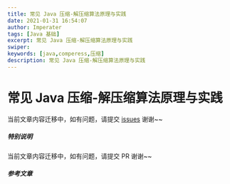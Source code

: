 ```yaml
---
title: 常见 Java 压缩-解压缩算法原理与实践
date: 2021-01-31 16:54:07
author: Imperater
tags: [Java 基础]
excerpt: 常见 Java 压缩-解压缩算法原理与实践
swiper: 
keywords: [java,comperess,压缩]
description: 常见 Java 压缩-解压缩算法原理与实践
---
```


# 常见 Java 压缩-解压缩算法原理与实践

当前文章内容迁移中，如有问题，请提交 [issues](https://github.com/Starrier/starrier.github.io/issues) 谢谢~~


##### **特别说明**

当前文章内容迁移中，如有问题，请提交 PR 谢谢~~

##### 参考文章
